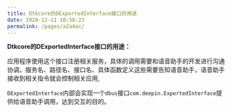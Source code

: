 ```yaml
---
title: Dtkcore的DExportedInterface接口的用途
date: 2020-12-11 10:56:23
permalink: /pages/a2a4ac/
---
```




**Dtkcore的DExportedInterface接口的用途：**

应用程序使用这个接口注册相关服务，具体的调用需要和语音助手的开发进行沟通协调，服务名、路径名、接口名、具体函数定义这些需要告知语音助手，语音助手接收到相关指令就会控制相关应用,

`DExportedInterface`内部会实现一个`dbus`接口`com.deepin.ExportedInterface`提供给语音助手调用，达到交互的目的。